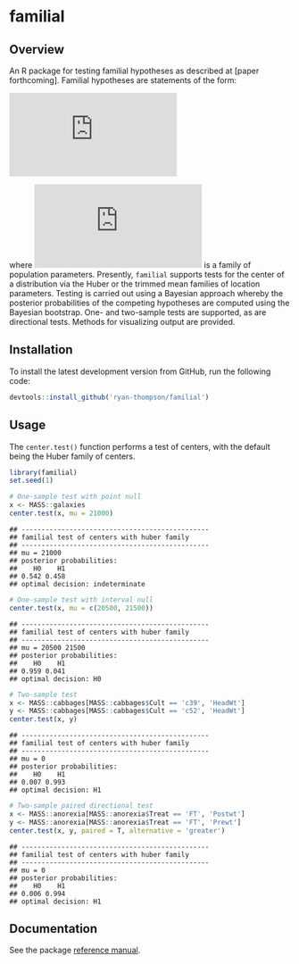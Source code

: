 
# familial

<!-- [![R-CMD-check](https://github.com/ryan-thompson/familial/workflows/R-CMD-check/badge.svg)](https://github.com/ryan-thompson/familial/actions) -->
<!-- [![codecov](https://codecov.io/gh/ryan-thompson/familial/branch/master/graph/badge.svg)](https://github.com/ryan-thompson/familial/actions) -->

## Overview

An R package for testing familial hypotheses as described at \[paper
forthcoming\]. Familial hypotheses are statements of the form:

![
\\begin{aligned}
&\\mathrm{H}\_0:\\mu(\\lambda)=\\mu_0\\text{ for some }\\lambda\\in\\Lambda \\\\
&\\mathrm{H}\_1:\\mu(\\lambda)\\neq\\mu_0\\text{ for all }\\lambda\\in\\Lambda,
\\end{aligned}
](https://latex.codecogs.com/png.latex?%0A%5Cbegin%7Baligned%7D%0A%26%5Cmathrm%7BH%7D_0%3A%5Cmu%28%5Clambda%29%3D%5Cmu_0%5Ctext%7B%20for%20some%20%7D%5Clambda%5Cin%5CLambda%20%5C%5C%0A%26%5Cmathrm%7BH%7D_1%3A%5Cmu%28%5Clambda%29%5Cneq%5Cmu_0%5Ctext%7B%20for%20all%20%7D%5Clambda%5Cin%5CLambda%2C%0A%5Cend%7Baligned%7D%0A "
\begin{aligned}
&\mathrm{H}_0:\mu(\lambda)=\mu_0\text{ for some }\lambda\in\Lambda \\
&\mathrm{H}_1:\mu(\lambda)\neq\mu_0\text{ for all }\lambda\in\Lambda,
\end{aligned}
")

where
![\\{\\mu(\\lambda):\\lambda\\in\\Lambda\\}](https://latex.codecogs.com/png.latex?%5C%7B%5Cmu%28%5Clambda%29%3A%5Clambda%5Cin%5CLambda%5C%7D "\{\mu(\lambda):\lambda\in\Lambda\}")
is a family of population parameters. Presently, `familial` supports
tests for the center of a distribution via the Huber or the trimmed mean
families of location parameters. Testing is carried out using a Bayesian
approach whereby the posterior probabilities of the competing hypotheses
are computed using the Bayesian bootstrap. One- and two-sample tests are
supported, as are directional tests. Methods for visualizing output are
provided.

## Installation

<!-- To install the latest stable version from CRAN, run the following code: -->
<!-- ``` {r, eval = F} -->
<!-- install.packages('familial') -->
<!-- ``` -->

To install the latest development version from GitHub, run the following
code:

``` r
devtools::install_github('ryan-thompson/familial')
```

## Usage

The `center.test()` function performs a test of centers, with the
default being the Huber family of centers.

``` r
library(familial)
set.seed(1)

# One-sample test with point null
x <- MASS::galaxies
center.test(x, mu = 21000)
```

    ## -----------------------------------------------
    ## familial test of centers with huber family
    ## -----------------------------------------------
    ## mu = 21000 
    ## posterior probabilities: 
    ##    H0    H1 
    ## 0.542 0.458 
    ## optimal decision: indeterminate

``` r
# One-sample test with interval null
center.test(x, mu = c(20500, 21500))
```

    ## -----------------------------------------------
    ## familial test of centers with huber family
    ## -----------------------------------------------
    ## mu = 20500 21500 
    ## posterior probabilities: 
    ##    H0    H1 
    ## 0.959 0.041 
    ## optimal decision: H0

``` r
# Two-sample test
x <- MASS::cabbages[MASS::cabbages$Cult == 'c39', 'HeadWt']
y <- MASS::cabbages[MASS::cabbages$Cult == 'c52', 'HeadWt']
center.test(x, y)
```

    ## -----------------------------------------------
    ## familial test of centers with huber family
    ## -----------------------------------------------
    ## mu = 0 
    ## posterior probabilities: 
    ##    H0    H1 
    ## 0.007 0.993 
    ## optimal decision: H1

``` r
# Two-sample paired directional test
x <- MASS::anorexia[MASS::anorexia$Treat == 'FT', 'Postwt']
y <- MASS::anorexia[MASS::anorexia$Treat == 'FT', 'Prewt']
center.test(x, y, paired = T, alternative = 'greater')
```

    ## -----------------------------------------------
    ## familial test of centers with huber family
    ## -----------------------------------------------
    ## mu = 0 
    ## posterior probabilities: 
    ##    H0    H1 
    ## 0.006 0.994 
    ## optimal decision: H1

## Documentation

See the package [reference manual](familial_0.1.0.pdf).

<!-- See the package [vignette](https://CRAN.R-project.org/package=familial/vignettes/vignette.html) or [reference manual](https://CRAN.R-project.org/package=familial/familial.pdf). -->
